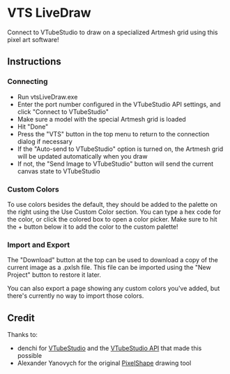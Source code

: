 # VTS LiveDraw

Connect to VTubeStudio to draw on a specialized Artmesh grid using this pixel art software!

## Instructions

### Connecting
- Run vtsLiveDraw.exe
- Enter the port number configured in the VTubeStudio API settings, and click "Connect to VTubeStudio"
- Make sure a model with the special Artmesh grid is loaded
- Hit "Done"
- Press the "VTS" button in the top menu to return to the connection dialog if necessary
- If the "Auto-send to VTubeStudio" option is turned on, the Artmesh grid will be updated automatically when you draw
- If not, the "Send Image to VTubeStudio" button will send the current canvas state to VTubeStudio

### Custom Colors
To use colors besides the default, they should be added to the palette on the right using the Use Custom Color section. You can type a hex code for the color, or click the colored box to open a color picker. Make sure to hit the + button below it to add the color to the custom palette!

### Import and Export
The "Download" button at the top can be used to download a copy of the current image as a .pxlsh file. This file can be imported using the "New Project" button to restore it later.

You can also export a page showing any custom colors you've added, but there's currently no way to import those colors.

## Credit
Thanks to:
- denchi for [VTubeStudio](https://denchisoft.com/) and the [VTubeStudio API](https://github.com/DenchiSoft/VTubeStudio) that made this possible
- Alexander Yanovych for the original [PixelShape](https://github.com/Convicted202/PixelShape) drawing tool